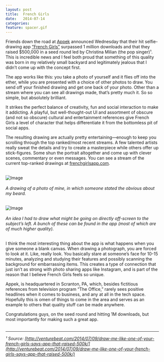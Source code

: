 ```yaml
---
layout: post
title:  French Girls
date:   2014-07-14
categories:
feature: spacer.gif
---
```

Friends down the road at [Appek](http://www.appekapps.com/) announced Wednesday that their hit selfie-drawing app [“French Girls”](https://itunes.apple.com/us/app/french-girls/id607904602?mt=8) surpassed 1 million downloads and that they raised $500,000 in a seed round led by Christina Milian (the pop singer)¹. This is incredible news and I feel both proud that something of this quality was born in my relatively small backyard and legitimately jealous that I didn’t come up with the concept first.

The app works like this: you take a photo of yourself and it flies off into the ether, while you are presented with a choice of other photos to draw. You send off your finished drawing and get one back of your photo. Other than a stream where you can see all drawings made, that’s pretty much it. So so simple, but absolutely brilliant. 

It strikes the perfect balance of creativity, fun and social interaction to make it addicting. A playful, but well-thought-out UI and assortment of obscure (and not so obscure) cultural and entertainment references give French Girls a level of character that helps differentiate it from the bottomless pit of social apps. 

The resulting drawing are actually pretty entertaining—enough to keep you scrolling through the top ranked/most recent streams. A few talented artists really sweat the details and try to create a masterpiece while others offer up stick-figures. Some shun the portrait altogether and come up with clever scenes, commentary or even messages. You can see a stream of the current top-ranked drawings at [frenchgirlsapp.com](https://www.frenchgirlsapp.com/).

<br>![Image]({{site.blog_img_path}}2014/fg_beard.jpg)
<br><br>_A drawing of a photo of mine, in which someone stated the obvious about my beard._

<br>![Image]({{site.blog_img_path}}2014/fg2.jpg)
<br><br>_An idea I had to draw what might be going on directly off-screen to the subject’s left. A bunch of these can be found in the app (most of which are of much higher quality)._

<br>I think the most interesting thing about the app is what happens when you give someone a blank canvas. When drawing a photograph, you are forced to look at it. Like, really look. You basically stare at someone’s face for 10-15 minutes, analyzing and studying their features and possibly scanning the background for embarrassing items. This creates a type of connection that just isn’t as strong with photo sharing apps like Instagram, and is part of the reason that I believe French Girls feels so unique. 

Appek, is headquartered in Scranton, PA, which, besides fictitious references from television program “The Office,” rarely sees positive headlines when it comes to business, and any at all in the tech space. Hopefully this is omen of things to come in the area and serves as an example to others that quality stuff can be made anywhere. 

Congratulations guys, on the seed round and hitting 1M downloads, but most importantly for making such a great app.
<br><br>


***

_¹ Source: [http://venturebeat.com/2014/07/09/draw-me-like-one-of-your-french-girls-says-app-that-raised-500k/](http://venturebeat.com/2014/07/09/draw-me-like-one-of-your-french-girls-says-app-that-raised-500k/)_